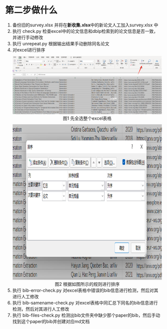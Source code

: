# 第二步做什么

1. 备份旧的survey.xlsx 并将在**新收集.xlsx**中的新论文人工加入survey.xlsx 中
2. 执行 check.py 检查excel中的论文信息和dblp检索到的论文信息是否一致，并进行手动修改
3. 执行 unrepeat.py 根据输出结果手动删除同名论文
4. 对excel进行排序
   <div align="center" style="padding-top:10px;margin-bottom:10px;"> <img width=500px src="第二步-流程1.png"/><br> 图1 先全选整个excel表格 </div>
   <div align="center"> <img height=500px src="第二步-流程2.png"/><br> 图2 根据如图所示的规则进行排序 </div>
5. 执行 bib-error-check.py 对excel表格中错误的bib信息进行检测，然后对其进行人工修改
6. 执行 bib-samename-check.py 对excel表格中同汇总下同名的bib信息进行检测，然后对其进行人工修改
7. 执行 bib-files-check.py 检测出bib文件夹中缺少那个paper的bib，然后手动找到这个paper的bib并创建对应md文档